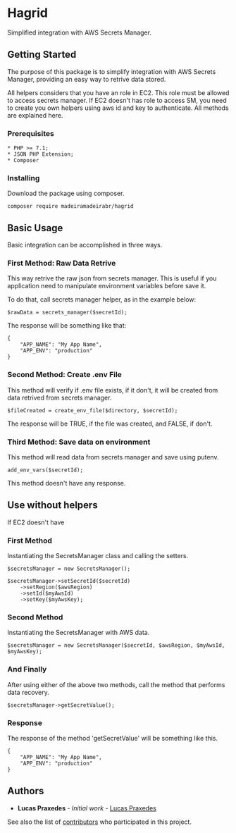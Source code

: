 # Hagrid

Simplified integration with AWS Secrets Manager.

## Getting Started

The purpose of this package is to simplify integration with AWS Secrets Manager, providing an easy way to retrive data
stored.

All helpers considers that you have an role in EC2. This role must be allowed to access secrets manager. If EC2 doesn't has
role to access SM, you need to create you own helpers using aws id and key to authenticate. All methods are explained here.

### Prerequisites

```
* PHP >= 7.1;
* JSON PHP Extension;
* Composer
```

### Installing

Download the package using composer.

``` 
composer require madeiramadeirabr/hagrid
```

## Basic Usage

Basic integration can be accomplished in three ways.

### First Method: Raw Data Retrive

This way retrive the raw json from secrets manager. This is useful if you application need to manipulate environment variables
before save it.

To do that, call secrets manager helper, as in the example below:

```
$rawData = secrets_manager($secretId);
```

The response will be something like that:

```
{
    "APP_NAME": "My App Name", 
    "APP_ENV": "production"
}
```

### Second Method: Create .env File

This method will verify if .env file exists, if it don't, it will be created from data retrived from secrets manager.

```
$fileCreated = create_env_file($directory, $secretId);
```

The response will be TRUE, if the file was created, and FALSE, if don't.

### Third Method: Save data on environment

This method will read data from secrets manager and save using putenv.

```
add_env_vars($secretId);
```

This method doesn't have any response.

## Use without helpers

If EC2 doesn't have

### First Method

Instantiating the SecretsManager class and calling the setters.

```
$secretsManager = new SecretsManager();

$secretsManager->setSecretId($secretId)
    ->setRegion($awsRegion)
    ->setId($myAwsId)
    ->setKey($myAwsKey);
```

### Second Method

Instantiating the SecretsManager with AWS data.

```
$secretsManager = new SecretsManager($secretId, $awsRegion, $myAwsId, $myAwsKey);
```

### And Finally

After using either of the above two methods, call the method that performs data recovery.

```
$secretsManager->getSecretValue();
```

### Response

The response of the method 'getSecretValue' will be something like this.

```
{
    "APP_NAME": "My App Name", 
    "APP_ENV": "production"
}
```

## Authors

* **Lucas Praxedes** - *Initial work* - [Lucas Praxedes](https://github.com/kumasekuraprax)

See also the list of [contributors](https://github.com/madeiramadeirabr/hagrid/graphs/contributors) who participated in this project.
